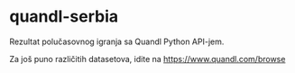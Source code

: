 # quandl-serbia

Rezultat polučasovnog igranja sa Quandl Python API-jem.

Za još puno različitih datasetova, idite na https://www.quandl.com/browse
